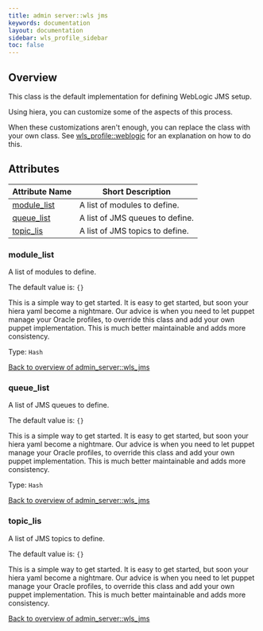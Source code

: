 ```yaml
---
title: admin server::wls jms
keywords: documentation
layout: documentation
sidebar: wls_profile_sidebar
toc: false
---
```

## Overview

This class is the default implementation for defining WebLogic JMS setup. 

Using hiera, you can customize some of the aspects of this process.

When these customizations aren't enough, you can replace the class with your own class. See [wls_profile::weblogic](./weblogic.html) for an explanation on how to do this.





## Attributes



Attribute Name                                    | Short Description               |
------------------------------------------------- | ------------------------------- |
[module_list](#admin_server::wls_jms_module_list) | A list of modules to define.    |
[queue_list](#admin_server::wls_jms_queue_list)   | A list of JMS queues to define. |
[topic_lis](#admin_server::wls_jms_topic_lis)     | A list of JMS topics to define. |




### module_list<a name='admin_server::wls_jms_module_list'>

A list of modules to define.

The default value is: `{}`

This is a simple way to get started. It is easy to get started, but soon your hiera yaml become a nightmare. Our advice is when you need to let puppet manage your Oracle profiles, to override this class and add your own puppet implementation. This is much better maintainable and adds more consistency.

Type: `Hash`


[Back to overview of admin_server::wls_jms](#attributes)

### queue_list<a name='admin_server::wls_jms_queue_list'>

A list of JMS queues to define.

The default value is: `{}`

This is a simple way to get started. It is easy to get started, but soon your hiera yaml become a nightmare. Our advice is when you need to let puppet manage your Oracle profiles, to override this class and add your own puppet implementation. This is much better maintainable and adds more consistency.

Type: `Hash`


[Back to overview of admin_server::wls_jms](#attributes)

### topic_lis<a name='admin_server::wls_jms_topic_lis'>

A list of JMS topics to define.

The default value is: `{}`

This is a simple way to get started. It is easy to get started, but soon your hiera yaml become a nightmare. Our advice is when you need to let puppet manage your Oracle profiles, to override this class and add your own puppet implementation. This is much better maintainable and adds more consistency.


[Back to overview of admin_server::wls_jms](#attributes)
